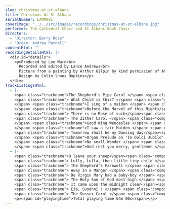 ```yaml
---
slug: christmas-at-st-albans
title: Christmas At St Albans
serialNumber: LAMM081
coverImage: "../../src/images/recordings/christmas-at-st-albans.jpg"
performer: The Cathedral Choir and St Albans Bach Choir
directors:
  - "Director: Barry Rose"
  - "Organ: Andrew Parnell"
contentHtml: ""
recordingDetailsHtml: |-
  <div id="details">
    <p>Produced by Lee Ward<br>
      Recorded and edited by Lance Andrews<br>
      Picture from a painting by Arthur Gilpin by kind permission of AMPL Cards, Windsor<br>
      Design by Colin lnnes Hopkins</p>
  </div>
trackListingsHtml:
  - |-
    <span class="trackname">The Shepherd's Pipe Carol </span> <span class="composer">John Rutter</span><br>
    <span class="trackname"> What Child is this? </span> <span class="composer">Trad arr.</span><span class="trackname"> </span> <span class="composer">Walford Davies<br>
    </span> <span class="trackname">I sing of a maiden </span> <span class="composer">Patrick Hadley<br>
    </span> <span class="trackname">Before the Marvel of this Night</span><span class="composer"> Carl Schalk</span><span class="trackname"> </span><br>
    <span class="trackname"> There is no Rose of such</span><span class="composer"> </span> <span class="trackname">Virtue </span> <span class="composer">Gerald Hendrie</span><br>
    <span class="trackname"> The Zither Carol </span> <span class="composer">Czech arr. Malcolm Sargent<br>
    </span> <span class="trackname">Good King Wenceslas </span> <span class="composer">Trad. J M Neale<br>
    </span> <span class="trackname">I saw a fair Maiden </span> <span class="composer">Peter</span><span class="trackname"> </span> <span class="composer">Warlock</span><br>
    <span class="trackname"> Tomorrow shall be my Dancing day</span><span class="composer"> John Gardner<br>
    </span> <span class="trackname">Organ Prelude on 'In Dulci Jubilo' </span> <span class="composer">Dietrich Buxtehude<br>
    </span> <span class="trackname">No small Wonder </span> <span class="composer">Paul</span><span class="trackname"> </span> <span class="composer">Edwards<br>
    </span> <span class="trackname">God rest you merry, gentlemen </span> <span class="composer">Trad. arr. David Willcocks</span>
  - |-
    <span class="trackname">O leave your sheep</span><span class="composer"> arr. Kenneth Leighton</span><br>
    <span class="trackname"> Lully, Lulla, thou little tiny child </span> <span class="composer">Kenneth Leighton</span><br>
    <span class="trackname"> The Shepherd's Farewell </span> <span class="composer">Hector Berlioz</span><br>
    <span class="trackname"> Away in a Manger </span> <span class="composer">W J Kirkpatrick arr. Barry Rose</span><br>
    <span class="trackname"> De Virgin Mary had a baby-boy </span> <span class="composer">Spiritual arr. Malcolm Sargent</span><br>
    <span class="trackname"> The Holy Son of God most high </span> <span class="composer">Peter Hurford</span><br>
    <span class="trackname"> It came upon the midnight clear</span><span class="composer"> Trad. arr. Sullivan / Lowman</span><br>
    <span class="trackname"> Eia, Susanni ! </span> <span class="composer">Richard Rodney Bennett</span><br>
    <span class="trackname"> The Sussex Carol </span> <span class="composer">Trad. arr. David Willcocks </span>
    <p><span id="playingtime">Total playing time 64m 00s</span></p>
---
```


